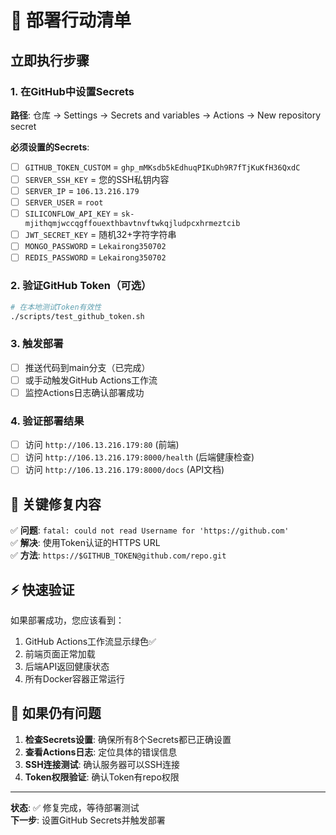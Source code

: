 # 🚀 部署行动清单

## 立即执行步骤

### 1. 在GitHub中设置Secrets
**路径**: 仓库 → Settings → Secrets and variables → Actions → New repository secret

**必须设置的Secrets**:
- [ ] `GITHUB_TOKEN_CUSTOM` = `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`
- [ ] `SERVER_SSH_KEY` = 您的SSH私钥内容
- [ ] `SERVER_IP` = `106.13.216.179`
- [ ] `SERVER_USER` = `root`
- [ ] `SILICONFLOW_API_KEY` = `sk-mjithqmjwccqgffouexthbavtnvftwkqjludpcxhrmeztcib`
- [ ] `JWT_SECRET_KEY` = 随机32+字符字符串
- [ ] `MONGO_PASSWORD` = `Lekairong350702`
- [ ] `REDIS_PASSWORD` = `Lekairong350702`

### 2. 验证GitHub Token（可选）
```bash
# 在本地测试Token有效性
./scripts/test_github_token.sh
```

### 3. 触发部署
- [ ] 推送代码到main分支（已完成）
- [ ] 或手动触发GitHub Actions工作流
- [ ] 监控Actions日志确认部署成功

### 4. 验证部署结果
- [ ] 访问 `http://106.13.216.179:80` (前端)
- [ ] 访问 `http://106.13.216.179:8000/health` (后端健康检查)
- [ ] 访问 `http://106.13.216.179:8000/docs` (API文档)

## 🎯 关键修复内容

✅ **问题**: `fatal: could not read Username for 'https://github.com'`  
✅ **解决**: 使用Token认证的HTTPS URL  
✅ **方法**: `https://$GITHUB_TOKEN@github.com/repo.git`

## ⚡ 快速验证

如果部署成功，您应该看到：
1. GitHub Actions工作流显示绿色✅
2. 前端页面正常加载
3. 后端API返回健康状态
4. 所有Docker容器正常运行

## 🚨 如果仍有问题

1. **检查Secrets设置**: 确保所有8个Secrets都已正确设置
2. **查看Actions日志**: 定位具体的错误信息
3. **SSH连接测试**: 确认服务器可以SSH连接
4. **Token权限验证**: 确认Token有repo权限

---
**状态**: ✅ 修复完成，等待部署测试  
**下一步**: 设置GitHub Secrets并触发部署

